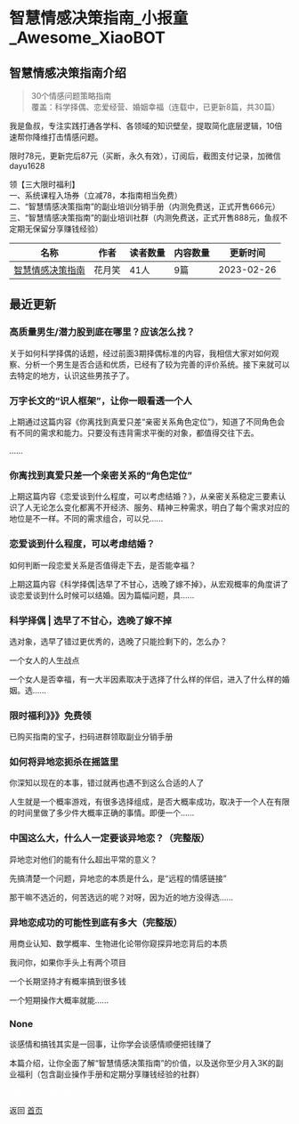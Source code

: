 # 智慧情感决策指南_小报童_Awesome_XiaoBOT

## 智慧情感决策指南介绍
> 30个情感问题策略指南    
覆盖：科学择偶、恋爱经营、婚姻幸福（连载中，已更新8篇，共30篇）    
    
我是鱼叔，专注实践打通各学科、各领域的知识壁垒，提取简化底层逻辑，10倍速帮你降维打击情感问题。    
    
限时78元，更新完后87元（买断，永久有效），订阅后，截图支付记录，加微信dayu1628    
    
领【三大限时福利】    
一、系统课程入场券（立减78，本指南相当免费）    
二、“智慧情感决策指南”的副业培训分销手册（内测免费送，正式开售666元）    
三、“智慧情感决策指南”的副业培训社群（内测免费送，正式开售888元，鱼叔不定期无保留分享赚钱经验）  
  


|名称|作者|读者数量|内容数量|更新时间|
|---|---|---|---|---|
|[智慧情感决策指南](https://xiaobot.net/p/DAYU?refer=0b133df9-27dc-423b-8101-639049001c13)|花月笑|41人|9篇|2023-02-26|

## 最近更新
### 高质量男生/潜力股到底在哪里？应该怎么找？

关于如何科学择偶的话题，经过前面3期择偶标准的内容，我相信大家对如何观察、分析一个男生是否合适和优质，已经有了较为完善的评价系统。接下来就可以去特定的地方，认识这些男孩子了。

### 万字长文的“识人框架”，让你一眼看透一个人

上期通过这篇内容《你离找到真爱只差“亲密关系角色定位”》，知道了不同角色会有不同的需求和能力。只要没有违背需求平衡的对象，都值得交往下去。

......

### 你离找到真爱只差一个亲密关系的“角色定位”

上期这篇内容《恋爱谈到什么程度，可以考虑结婚？》，从亲密关系稳定三要素认识了人无论怎么变化都离不开经济、服务、精神三种需求，明白了每个需求对应的地位是不一样。不同的需求组合，可以兑......

### 恋爱谈到什么程度，可以考虑结婚？

如何判断一段恋爱关系是否值得走下去，是否能幸福？

上期这篇内容《科学择偶|选早了不甘心，选晚了嫁不掉》，从宏观概率的角度讲了谈恋爱谈到什么时候可以结婚。因为篇幅问题，具......

### 科学择偶 | 选早了不甘心，选晚了嫁不掉

选对象，选早了错过更优秀的，选晚了只能捡剩下的，怎么办？

一个女人的人生战点

一个女人是否幸福，有一大半因素取决于选择了什么样的伴侣，进入了什么样的婚姻。选......

### 限时福利》》》免费领

已购买指南的宝子，扫码进群领取副业分销手册

### 如何将异地恋扼杀在摇篮里

你深知以现在的本事，错过就再也遇不到这么合适的人了

人生就是一个概率游戏，有很多选择组成，是否大概率成功，取决于一个人在有限的时间里做了多少件大概率正确的事情。即便一个......

### 中国这么大，什么人一定要谈异地恋？（完整版）

异地恋对他们的能有什么超出平常的意义？

​先搞清楚一个问题，异地恋的本质是什么，是“远程的情感链接”

那干嘛不选近的，何苦选远的呢？对呀，因为近的地方没得选......

### 异地恋成功的可能性到底有多大（完整版）

用商业认知、数学概率、生物进化论带你窥探异地恋背后的本质

我问你，如果你手头上有两个项目

一个长期坚持才有概率搞到很多钱

一个短期操作大概率就能......

### None

谈感情和搞钱其实是一回事，让你学会谈感情顺便把钱赚了

本篇介绍，让你全面了解“智慧情感决策指南”的价值，以及送你至少月入3K的副业福利（包含副业操作手册和定期分享赚钱经验的社群）


<a href="https://github.com/Reno9527/awesome-xiaobot" style="color: white; text-decoration: none;">awesome-xiaobot</a>

返回 [首页](../README.md)
